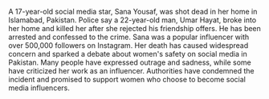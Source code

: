 A 17-year-old social media star, Sana Yousaf, was shot dead in her home in Islamabad, Pakistan. Police say a 22-year-old man, Umar Hayat, broke into her home and killed her after she rejected his friendship offers. He has been arrested and confessed to the crime. Sana was a popular influencer with over 500,000 followers on Instagram. Her death has caused widespread concern and sparked a debate about women's safety on social media in Pakistan. Many people have expressed outrage and sadness, while some have criticized her work as an influencer. Authorities have condemned the incident and promised to support women who choose to become social media influencers.